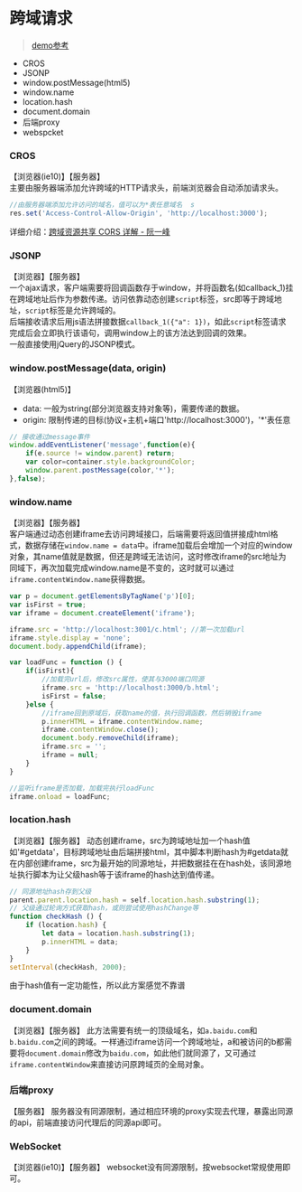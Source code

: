 # 跨域请求
>[demo参考](https://github.com/FatDong1/cross-domain)  

+ CROS
+ JSONP  
+ window.postMessage(html5)  
+ window.name  
+ location.hash  
+ document.domain  
+ 后端proxy  
+ webspcket  

### CROS
【浏览器(ie10)】【服务器】  
主要由服务器端添加允许跨域的HTTP请求头，前端浏览器会自动添加请求头。  

```js
//由服务器端添加允许访问的域名，值可以为*表任意域名  s
res.set('Access-Control-Allow-Origin', 'http://localhost:3000');
```
详细介绍：[跨域资源共享 CORS 详解 - 阮一峰](http://www.ruanyifeng.com/blog/2016/04/cors.html)  

### JSONP
【浏览器】【服务器】  
一个ajax请求，客户端需要将回调函数存于window，并将函数名(如callback_1)挂在跨域地址后作为参数传递。访问依靠动态创建`script`标签，src即等于跨域地址，`script`标签是允许跨域的。  
后端接收请求后用js语法拼接数据`callback_1({"a": 1})`，如此`script`标签请求完成后会立即执行该语句，调用window上的该方法达到回调的效果。  
一般直接使用jQuery的JSONP模式。  

### window.postMessage(data, origin)  
【浏览器(html5)】  

+ data: 一般为string(部分浏览器支持对象等)，需要传递的数据。  
+ origin: 限制传递的目标(协议+主机+端口'http://localhost:3000')，'*'表任意  

```js
// 接收通过message事件
window.addEventListener('message',function(e){
    if(e.source != window.parent) return;
    var color=container.style.backgroundColor;
    window.parent.postMessage(color,'*');
},false);
```

### window.name
【浏览器】【服务器】  
客户端通过动态创建iframe去访问跨域接口，后端需要将返回值拼接成html格式，数据存储在`window.name = data`中。iframe加载后会增加一个对应的window对象，其name值就是数据，但还是跨域无法访问，这时修改iframe的src地址为同域下，再次加载完成window.name是不变的，这时就可以通过`iframe.contentWindow.name`获得数据。  

```js
var p = document.getElementsByTagName('p')[0];
var isFirst = true;
var iframe = document.createElement('iframe');

iframe.src = 'http://localhost:3001/c.html'; //第一次加载url
iframe.style.display = 'none';
document.body.appendChild(iframe);

var loadFunc = function () {
    if(isFirst){
        //加载完url后，修改src属性，使其与3000端口同源
        iframe.src = 'http://localhost:3000/b.html';
        isFirst = false;
    }else {
        //iframe回到原域后，获取name的值，执行回调函数，然后销毁iframe
        p.innerHTML = iframe.contentWindow.name;
        iframe.contentWindow.close();
        document.body.removeChild(iframe);
        iframe.src = '';
        iframe = null;
    }
}

//监听iframe是否加载，加载完执行loadFunc
iframe.onload = loadFunc;
```

### location.hash
【浏览器】【服务器】
动态创建iframe，src为跨域地址加一个hash值如'#getdata'，目标跨域地址由后端拼接html，其中脚本判断hash为#getdata就在内部创建iframe，src为最开始的同源地址，并把数据挂在在hash处，该同源地址执行脚本为让父级hash等于该iframe的hash达到值传递。

```js
// 同源地址hash存到父级
parent.parent.location.hash = self.location.hash.substring(1);
// 父级通过轮询方式获取hash，或则尝试使用hashChange等
function checkHash () {
    if (location.hash) {
        let data = location.hash.substring(1);
        p.innerHTML = data;
    }
}
setInterval(checkHash, 2000);
```

由于hash值有一定功能性，所以此方案感觉不靠谱  

### document.domain
【浏览器】【服务器】
此方法需要有统一的顶级域名，如`a.baidu.com`和`b.baidu.com`之间的跨域。一样通过iframe访问一个跨域地址，a和被访问的b都需要将`document.domain`修改为`baidu.com`，如此他们就同源了，又可通过`iframe.contentWindow`来直接访问原跨域页的全局对象。  

### 后端proxy
【服务器】
服务器没有同源限制，通过相应环境的proxy实现去代理，暴露出同源的api，前端直接访问代理后的同源api即可。

### WebSocket
【浏览器(ie10)】【服务器】
websocket没有同源限制，按websocket常规使用即可。